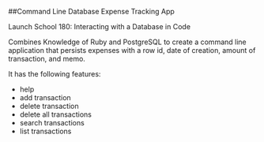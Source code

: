 ##Command Line Database Expense Tracking App

Launch School 180: Interacting with a Database in Code

Combines Knowledge of Ruby and PostgreSQL to create a command line application that persists expenses with a row id, date of creation, amount of transaction, and memo. 

It has the following features:

- help
- add transaction
- delete transaction
- delete all transactions
- search transactions
- list transactions